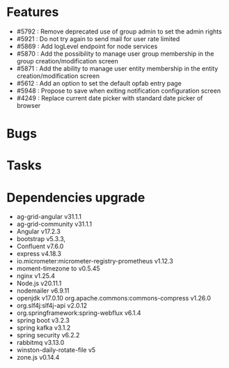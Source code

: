 
# Features

- #5792 : Remove deprecated use of group admin to set the admin rights
- #5921 : Do not try again to send mail for user rate limited
- #5869 : Add logLevel endpoint for node services
- #5870 : Add the possibility to manage user group membership in the group creation/modification screen
- #5871 : Add the ability to manage user entity membership in the entity creation/modification screen
- #5612 : Add an option to set the default opfab entry page
- #5948 : Propose to save when exiting notification configuration screen
- #4249 : Replace current date picker with standard date picker of browser
  
# Bugs


# Tasks


# Dependencies upgrade

- ag-grid-angular v31.1.1
- ag-grid-community v31.1.1
- Angular v17.2.3
- bootstrap v5.3.3,
- Confluent v7.6.0
- express v4.18.3
- io.micrometer:micrometer-registry-prometheus v1.12.3
- moment-timezone to v0.5.45
- nginx v1.25.4
- Node.js v20.11.1
- nodemailer v6.9.11
- openjdk v17.0.10
  org.apache.commons:commons-compress v1.26.0
- org.slf4j:slf4j-api v2.0.12
- org.springframework:spring-webflux v6.1.4
- spring boot v3.2.3
- spring kafka v3.1.2
- spring security v6.2.2
- rabbitmq v3.13.0
- winston-daily-rotate-file v5
- zone.js v0.14.4 


